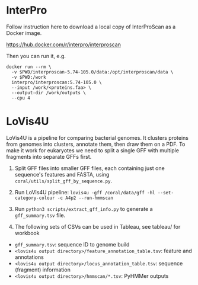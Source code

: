 # InterPro

Follow instruction here to download a local copy of InterProScan as a Docker image.

https://hub.docker.com/r/interpro/interproscan

Then you can run it, e.g.

```
docker run --rm \
  -v $PWD/interproscan-5.74-105.0/data:/opt/interproscan/data \
  -v $PWD:/work
  interpro/interproscan:5.74-105.0 \
  --input /work/<proteins.faa> \
  --output-dir /work/outputs \
  --cpu 4
```

# LoVis4U

LoVis4U is a pipeline for comparing bacterial genomes. It clusters proteins
from genomes into clusters, annotate them, then draw them on a PDF. To make it
work for eukaryotes we need to split a single GFF with multiple fragments into
separate GFFs first.

1. Split GFF files into smaller GFF files, each containing just one sequence's
features and FASTA, using ```coral/utils/split_gff_by_sequence.py```.

2. Run LoVis4U pipeline:
```lovis4u -gff /coral/data/gff -hl --set-category-colour -c A4p2 --run-hmmscan```

3. Run ```python3 scripts/extract_gff_info.py``` to generate a
```gff_summary.tsv``` file.

4. The following sets of CSVs can be used in Tableau, see tableau/ for workbook

  - ```gff_summary.tsv```: sequence ID to genome build
  - ```<lovis4u output directory>/feature_annotation_table.tsv```: feature and annotations
  - ```<lovis4u output directory>/locus_annotation_table.tsv```: sequence (fragment) information
  - ```<lovis4u output directory>/hmmscan/*.tsv```: PyHMMer outputs
